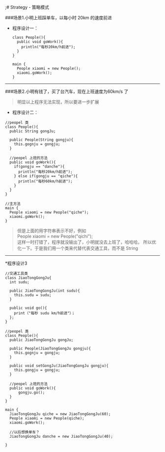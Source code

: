 ;# Strategy - 策略模式

###场景1.小明上班踩单车，以每小时 20km 的速度前进


* 程序设计一：

  ```
  class People(){
    public void goWork(){
      println("每秒20km/h前进");
    }
  }
  ```
  ```
  main {
    People xiaomi = new People();
    xiaomi.goWork(); 
  }
  ```

---

###场景2.小明有钱了，买了台汽车，现在上班速度为60km/s 了




> 明显以上程序无法实现，所以要进一步扩展



* 程序设计二：


```
//peopel 类
class People(){
  public String gongJu;

  public People(String gongju){
    this.gognju = gongju;
  }  

  //peopel 上班的方法
  public void goWork(){
    if(gongju == "danche"){
      println("每秒20km/h前进");
    } else if(gongju == "qiche"){
      println("每秒60km/h前进");
    }
  }
}
```

```
//主方法
main {
  People xiaomi = new People("qiche");
  xiaomi.goWork(); 
}
```


> 但是上面的用字符串表示不好，例如<br>
> People xiaomi = new People("qichi");<br>
> 这样一时打错了，程序就没输出了，小明就没去上班了，哈哈哈， 所以优化一下。于是我们用一个类来代替代表交通工具，而不是 String



---


*程序设计3
```
//交通工具类
class JiaoTongGongJu{
  int sudu;
  
  public JiaoTongGongJu(int sudu){
    this.sudu = sudu;
  } 
  
  public void go(){
    print（"每秒 sudu km/h前进"）；
  };
}
```
```
//peopel 类
class People(){
  public JiaoTongGongJu gongJu;

  public People(JiaoTongGongJu gongju){
    this.gognju = gongju;
  }    
  
  public void setGongJu(JiaoTongGongJu gongju){
    this.gongju = gongju;
  }
  
  //peopel 上班的方法
  public void goWork(){
      gongju.go();
  }
}
```

```
main {
  JiaoTongGongJu qiche = new JiaoTongGongJu(60);
  People xiaomi = new People(qiche);
  xiaomi.goWork(); 
  
  //以后想换单车？
  JiaoTongGongJu danche = new JiaoTongGongJu(40);
  
}
```